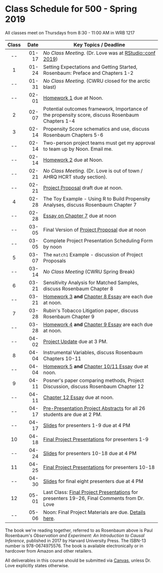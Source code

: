 # Class Schedule for 500 - Spring 2019

All classes meet on Thursdays from 8:30 - 11:00 AM in WRB 1217

Class | Date | Key Topics / Deadline
:---: | -----------: | ----------------------------------------------------------------------------------------------
-- | 01-17 | *No Class Meeting*. (Dr. Love was at [RStudio::conf 2019](https://resources.rstudio.com/rstudio-conf-2019)) 
1 | 01-24 | Setting Expectations and Getting Started, Rosenbaum: Preface and Chapters 1-2
-- | 01-31 | *No Class Meeting*. (CWRU closed for the arctic blast)
-- | 02-01 | [Homework 1](https://github.com/THOMASELOVE/2019-500/tree/master/assignments/homework1) due at Noon.
2 | 02-07 | Potential outcomes framework, Importance of the propensity score, discuss Rosenbaum Chapters 1-4
3 | 02-14 | Propensity Score schematics and use, discuss Rosenbaum Chapters 5-6 
-- | 02-14 | Two-person project teams must get my approval to team up by Noon. Email me.
-- | 02-14 | [Homework 2](https://github.com/THOMASELOVE/2019-500/tree/master/assignments/homework2) due at Noon.
-- | 02-21 | *No Class Meeting*. (Dr. Love is out of town / AHRQ HCRT study section). 
-- | 02-21 | [Project Proposal](https://github.com/THOMASELOVE/2019-500/tree/master/projects/proposal) draft due at noon.
4 | 02-28 | The Toy Example - Using R to Build Propensity Analyses, discuss Rosenbaum Chapter 7
-- | 02-28 | [Essay on Chapter 7](https://github.com/THOMASELOVE/2019-500/blob/master/assignments/essayprompts.md) due at noon
-- | 03-05 | Final Version of [Project Proposal](https://github.com/THOMASELOVE/2019-500/tree/master/projects/proposal) due at noon
-- | 03-05 | Complete Project Presentation Scheduling Form by noon
5 | 03-07 | The `match1` Example - discussion of Project Proposals
-- | 03-14 | *No Class Meeting* (CWRU Spring Break)
6 | 03-21 |  Sensitivity Analysis for Matched Samples, discuss Rosenbaum Chapter 8
-- | 03-21 | [Homework 3](https://github.com/THOMASELOVE/2019-500/tree/master/assignments/homework3) **and** [Chapter 8 Essay](https://github.com/THOMASELOVE/2019-500/blob/master/assignments/essayprompts.md) are each due at noon.
7 | 03-28 | Rubin's Tobacco Litigation paper, discuss Rosenbaum Chapter 9
-- | 03-28 | [Homework 4](https://github.com/THOMASELOVE/2019-500/tree/master/assignments/homework4) **and** [Chapter 9 Essay](https://github.com/THOMASELOVE/500-2018/blob/master/assignments/essayprompts.md) are each due at noon. 
-- | 04-02 | [Project Update](https://github.com/THOMASELOVE/2019-500/tree/master/projects/update) due at 3 PM.
8 | 04-04 | Instrumental Variables, discuss Rosenbaum Chapters 10-11
-- | 04-04 | [Homework 5](https://github.com/THOMASELOVE/2019-500/tree/master/assignments/homework5) **and** [Chapter 10/11 Essay](https://github.com/THOMASELOVE/2019-500/blob/master/assignments/essayprompts.md) due at noon. 
9 | 04-11 | Posner's paper comparing methods, Project Discussion, discuss Rosenbaum Chapter 12
-- | 04-11 | [Chapter 12 Essay](https://github.com/THOMASELOVE/2019-500/blob/master/assignments/essayprompts.md) due at noon.
-- | 04-17 | [Pre-Presentation Project Abstracts](https://github.com/THOMASELOVE/2019-500/blob/master/projects/final/README.md#the-abstract) for all 26 students are due at 2 PM.
-- | 04-17 | [Slides](https://github.com/THOMASELOVE/2019-500/blob/master/projects/final/README.md#the-presentation) for presenters 1-9 due at 4 PM
10 | 04-18 | [Final Project Presentations](https://github.com/THOMASELOVE/2019-500/tree/master/projects/final) for presenters 1-9
-- | 04-24 | [Slides](https://github.com/THOMASELOVE/2019-500/blob/master/projects/final/README.md#the-presentation) for presenters 10-18 due at 4 PM
11 | 04-25 | [Final Project Presentations](https://github.com/THOMASELOVE/2019-500/tree/master/projects/final) for presenters 10-18
-- | 04-30 | [Slides](https://github.com/THOMASELOVE/2019-500/blob/master/projects/final/README.md#the-presentation) for final eight presenters due at 4 PM
12 | 05-01 | Last Class: [Final Project Presentations](https://github.com/THOMASELOVE/2019-500/tree/master/projects/final) for presenters 19-26, Final Comments from Dr. Love
-- | 05-06 | Noon: Final Project Materials are due. [Details here](https://github.com/THOMASELOVE/2019-500/tree/master/projects/final).

The book we're reading together, referred to as Rosenbaum above is Paul Rosenbaum's *Observation and Experiment: An Introduction to Causal Inference*, published in 2017 by Harvard University Press. The ISBN-13 number is 978-0674975576. The book is available electronically or in hardcover from Amazon and other retailers.

All deliverables in this course should be submitted via [Canvas](https://canvas.case.edu/), unless Dr. Love explicitly states otherwise.
